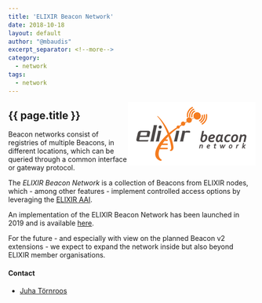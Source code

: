```yaml
---
title: 'ELIXIR Beacon Network'
date: 2018-10-18
layout: default
author: "@mbaudis"
excerpt_separator: <!--more-->
category:
  - network
tags:
  - network
---
```


<div><a href="https://beacon-network.elixir-europe.org" target="_blank"><img style="float: right; clear: none;" src="/assets/img/logo_beacon-network.png" /></a></div>
<h2 style="display: block;">{{ page.title }}</h2>

Beacon networks consist of registries of multiple Beacons, in different locations, which can be queried through a common interface or gateway protocol.

<!--more-->

The _ELIXIR Beacon Network_ is a collection of Beacons from ELIXIR nodes, which - among other features - implement controlled access options by leveraging the [ELIXIR AAI](https://www.elixir-europe.org/services/compute/aai).

An implementation of the ELIXIR Beacon Network has been launched in 2019 and is available [here](https://beacon-network.elixir-europe.org).

For the future - and especially with view on the planned Beacon v2 extensions - we expect to expand the network inside but also beyond ELIXIR member organisations.

#### Contact

* [Juha Törnroos](https://beacon-project.io/people/Juha-Törnroos/)

